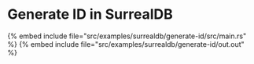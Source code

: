 # Generate ID in SurrealDB


{% embed include file="src/examples/surrealdb/generate-id/src/main.rs" %}
{% embed include file="src/examples/surrealdb/generate-id/out.out" %}



